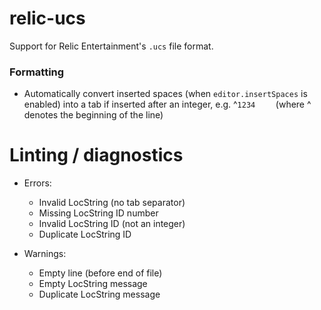 # relic-ucs

Support for Relic Entertainment's `.ucs` file format.

### Formatting

- Automatically convert inserted spaces (when `editor.insertSpaces` is enabled) into a tab if inserted after an integer, e.g. 
^`1234    ` (where ^ denotes the beginning of the line)

# Linting / diagnostics
- Errors:
    - Invalid LocString (no tab separator)
    - Missing LocString ID number
    - Invalid LocString ID (not an integer)
    - Duplicate LocString ID

- Warnings:
    - Empty line (before end of file)
    - Empty LocString message
    - Duplicate LocString message
